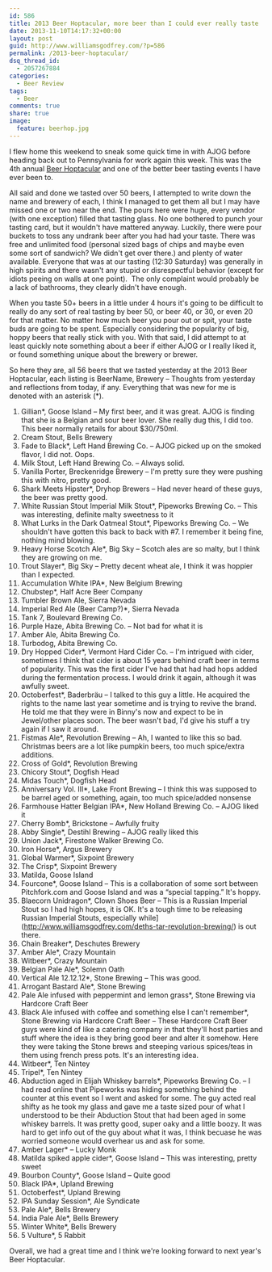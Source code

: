 ```yaml
---
id: 586
title: 2013 Beer Hoptacular, more beer than I could ever really taste
date: 2013-11-10T14:17:32+00:00
layout: post
guid: http://www.williamsgodfrey.com/?p=586
permalink: /2013-beer-hoptacular/
dsq_thread_id:
  - 2057267884
categories:
  - Beer Review
tags:
  - Beer
comments: true
share: true
image:
  feature: beerhop.jpg
---
```


I flew home this weekend to sneak some quick time in with AJOG before heading back out to Pennsylvania for work again this week. This was the 4th annual <a href="http://beerhoptacular.com/">Beer Hoptacular</a> and one of the better beer tasting events I have ever been to.

All said and done we tasted over 50 beers, I attempted to write down the name and brewery of each, I think I managed to get them all but I may have missed one or two near the end. The pours here were huge, every vendor (with one exception) filled that tasting glass. No one bothered to punch your tasting card, but it wouldn't have mattered anyway. Luckily, there were pour buckets to toss any undrank beer after you had had your taste. There was free and unlimited food (personal sized bags of chips and maybe even some sort of sandwich? We didn't get over there.) and plenty of water available. Everyone that was at our tasting (12:30 Saturday) was generally in high spirits and there wasn't any stupid or disrespectful behavior (except for idiots peeing on walls at one point).  The only complaint would probably be a lack of bathrooms, they clearly didn't have enough.

When you taste 50+ beers in a little under 4 hours it's going to be difficult to really do any sort of real tasting by beer 50, or beer 40, or 30, or even 20 for that matter. No matter how much beer you pour out or spit, your taste buds are going to be spent. Especially considering the popularity of big, hoppy beers that really stick with you. With that said, I did attempt to at least quickly note something about a beer if either AJOG or I really liked it, or found something unique about the brewery or brewer.

So here they are, all 56 beers that we tasted yesterday at the 2013 Beer Hoptacular, each listing is BeerName, Brewery &#8211; Thoughts from yesterday and reflections from today, if any. Everything that was new for me is denoted with an asterisk (*).

1. Gillian*, Goose Island &#8211; My first beer, and it was great. AJOG is finding that she is a Belgian and sour beer lover. She really dug this, I did too. This beer normally retails for about $30/750ml.
2. Cream Stout, Bells Brewery
3. Fade to Black*, Left Hand Brewing Co. &#8211; AJOG picked up on the smoked flavor, I did not. Oops.
4. Milk Stout, Left Hand Brewing Co. &#8211; Always solid.
5. Vanilla Porter, Breckenridge Brewery &#8211; I'm pretty sure they were pushing this with nitro, pretty good.
6. Shark Meets Hipster*, Dryhop Brewers &#8211; Had never heard of these guys, the beer was pretty good.
7. White Russian Stout Imperial Milk Stout*, Pipeworks Brewing Co. &#8211; This was interesting, definite malty sweetness to it
8. What Lurks in the Dark Oatmeal Stout*, Pipeworks Brewing Co. &#8211; We shouldn't have gotten this back to back with #7. I remember it being fine, nothing mind blowing.
9. Heavy Horse Scotch Ale*, Big Sky &#8211; Scotch ales are so malty, but I think they are growing on me.
10. Trout Slayer*, Big Sky &#8211; Pretty decent wheat ale, I think it was hoppier than I expected.
11. Accumulation White IPA*, New Belgium Brewing
12. Chubstep*, Half Acre Beer Company
13. Tumbler Brown Ale, Sierra Nevada
14. Imperial Red Ale (Beer Camp?)*, Sierra Nevada
15. Tank 7, Boulevard Brewing Co.
16. Purple Haze, Abita Brewing Co. &#8211; Not bad for what it is
17. Amber Ale, Abita Brewing Co.
18. Turbodog, Abita Brewing Co.
19. Dry Hopped Cider*, Vermont Hard Cider Co. &#8211; I'm intrigued with cider, sometimes I think that cider is about 15 years behind craft beer in terms of popularity. This was the first cider I've had that had had hops added during the fermentation process. I would drink it again, although it was awfully sweet.
20. Octoberfest*, Baderbräu &#8211; I talked to this guy a little. He acquired the rights to the name last year sometime and is trying to revive the brand. He told me that they were in Binny's now and expect to be in Jewel/other places soon. The beer wasn't bad, I'd give his stuff a try again if I saw it around.
21. Fistmas Ale*, Revolution Brewing &#8211; Ah, I wanted to like this so bad. Christmas beers are a lot like pumpkin beers, too much spice/extra additions.
22. Cross of Gold*, Revolution Brewing
23. Chicory Stout*, Dogfish Head
24. Midas Touch*, Dogfish Head
25. Anniversary Vol. III*, Lake Front Brewing &#8211; I think this was supposed to be barrel aged or something, again, too much spice/added nonsense
26. Farmhouse Hatter Belgian IPA*, New Holland Brewing Co. &#8211; AJOG liked it
27. Cherry Bomb*, Brickstone &#8211; Awfully fruity
28. Abby Single*, Destihl Brewing &#8211; AJOG really liked this
29. Union Jack*, Firestone Walker Brewing Co.
30. Iron Horse*, Argus Brewery
31. Global Warmer*, Sixpoint Brewery
32. The Crisp*, Sixpoint Brewery
33. Matilda, Goose Island
34. Fourcone*, Goose Island &#8211; This is a collaboration of some sort between Pitchfork.com and Goose Island and was a &#8220;special tapping.&#8221; It's hoppy.
35. Blaecorn Unidragon*, Clown Shoes Beer &#8211; This is a Russian Imperial Stout so I had high hopes, it is OK. It's a tough time to be releasing Russian Imperial Stouts, especially while](http://www.williamsgodfrey.com/deths-tar-revolution-brewing/) is out there.
36. Chain Breaker*, Deschutes Brewery
37. Amber Ale*, Crazy Mountain
38. Witbeer*, Crazy Mountain
39. Belgian Pale Ale*, Solemn Oath
40. Vertical Ale 12.12.12*, Stone Brewing &#8211; This was good.
41. Arrogant Bastard Ale*, Stone Brewing
42. Pale Ale infused with peppermint and lemon grass*, Stone Brewing via Hardcore Craft Beer
43. Black Ale infused with coffee and something else I can't remember*, Stone Brewing via Hardcore Craft Beer &#8211; These Hardcore Craft Beer guys were kind of like a catering company in that they'll host parties and stuff where the idea is they bring good beer and alter it somehow. Here they were taking the Stone brews and steeping various spices/teas in them using french press pots. It's an interesting idea.
44. Witbeer*, Ten Nintey
45. Tripel*, Ten Nintey
46. Abduction aged in Elijah Whiskey barrels*, Pipeworks Brewing Co. &#8211; I had read online that Pipeworks was hiding something behind the counter at this event so I went and asked for some. The guy acted real shifty as he took my glass and gave me a taste sized pour of what I understood to be their Abduction Stout that had been aged in some whiskey barrels. It was pretty good, super oaky and a little boozy. It was hard to get info out of the guy about what it was, I think becuase he was worried someone would overhear us and ask for some.
47. Amber Lager* &#8211; Lucky Monk
48. Matilda spiked apple cider*, Goose Island &#8211; This was interesting, pretty sweet
49. Bourbon County*, Goose Island &#8211; Quite good
50. Black IPA*, Upland Brewing
51. Octoberfest*, Upland Brewing
52. IPA Sunday Session*, Ale Syndicate
53. Pale Ale*, Bells Brewery
54. India Pale Ale*, Bells Brewery
55. Winter White*, Bells Brewery
56. 5 Vulture*, 5 Rabbit

Overall, we had a great time and I think we're looking forward to next year's Beer Hoptacular.